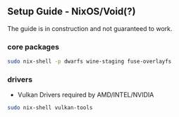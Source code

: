 ## Setup Guide - NixOS/Void(?)

The guide is in construction and not guaranteed to work.

### core packages
```sh
sudo nix-shell -p dwarfs wine-staging fuse-overlayfs
```

### drivers
- Vulkan Drivers required by AMD/INTEL/NVIDIA

```sh
sudo nix-shell vulkan-tools
```
